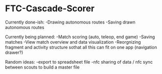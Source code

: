 FTC-Cascade-Scorer
==================
Currently done-ish:
-Drawing autonomous routes
-Saving drawn autonomous routes

Currently being planned:
-Match scoring (auto, teleop, end game)
-Saving matches
-View match overview and data visualization
-Reorgnizing fragment and activity structure sothat all this can fit on one app (navigation drawer?)



Random ideas:
-export to spreadsheet file
-nfc sharing of data / nfc sync between scouts to build a master file
